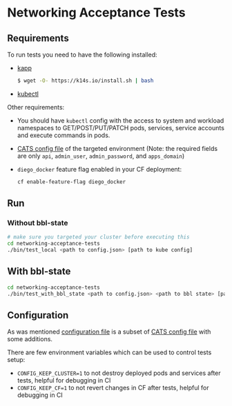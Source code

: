 # Networking Acceptance Tests 

## Requirements

To run tests you need to have the following installed:

* [kapp](https://k14s.io/)

  ```bash
  $ wget -O- https://k14s.io/install.sh | bash
  ```
  
* [kubectl](https://kubernetes.io/docs/tasks/tools/install-kubectl/)


Other requirements:

* You should have `kubectl` config with the access to system and workload namespaces to GET/POST/PUT/PATCH pods, services, service accounts and execute commands in pods.

* [CATS config file](https://github.com/cloudfoundry/cf-acceptance-tests#test-configuration) of the targeted environment (Note: the required fields are only `api`, `admin_user`, `admin_password`, and `apps_domain`)
  
* `diego_docker` feature flag enabled in your CF deployment:

  ```bash
  cf enable-feature-flag diego_docker
  ```

## Run

### Without bbl-state

```bash
# make sure you targeted your cluster before executing this
cd networking-acceptance-tests
./bin/test_local <path to config.json> [path to kube config]
```

## With bbl-state

```bash
cd networking-acceptance-tests
./bin/test_with_bbl_state <path to config.json> <path to bbl state> [path to kube config] 
```

## Configuration

As was mentioned [configuration file](cfg/cfg.go) is a subset of [CATS config file](https://github.com/cloudfoundry/cf-acceptance-tests#test-configuration) with some additions.

There are few environment variables which can be used to control tests setup:

* `CONFIG_KEEP_CLUSTER=1` to not destroy deployed pods and services after tests, helpful for debugging in CI
* `CONFIG_KEEP_CF=1` to not revert changes in CF after tests, helpful for debugging in CI
